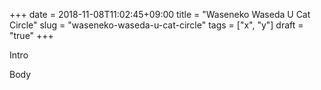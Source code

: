 +++
date = 2018-11-08T11:02:45+09:00
title = "Waseneko Waseda U Cat Circle"
slug = "waseneko-waseda-u-cat-circle"
tags = ["x", "y"]
draft = "true"
+++

Intro

<!--more-->

Body


